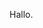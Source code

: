 <html>
   <head>
      <title>Hello</title>
   </head>
   <body>
      <p>Hallo.</p>
   </body>
</html>
